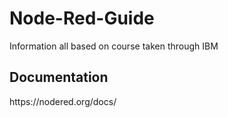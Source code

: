 # Node-Red-Guide
Information all based on course taken through IBM

<h2>Documentation</h2>
https://nodered.org/docs/